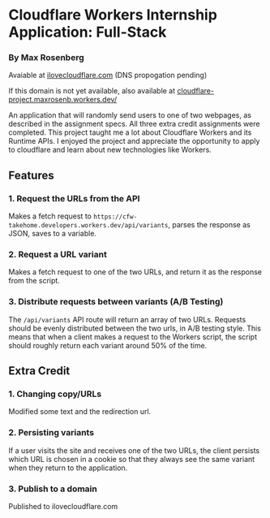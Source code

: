 # Cloudflare Workers Internship Application: Full-Stack

### By Max Rosenberg


Avaiable at [ilovecloudflare.com](www.ilovecloudflare.com) (DNS propogation pending)


If this domain is not yet available, also available at [cloudflare-project.maxrosenb.workers.dev/](https://cloudflare-project.maxrosenb.workers.dev/)


An application that will randomly send users to one of two webpages, as described in the assignment specs. All three extra credit assignments were completed. This project taught me a lot about Cloudflare Workers and its Runtime APIs. I enjoyed the project and appreciate the opportunity to apply to cloudflare and learn about new technologies like Workers.


## Features

### 1. Request the URLs from the API

Makes a fetch request to `https://cfw-takehome.developers.workers.dev/api/variants`, parses the response as JSON, saves to a variable.

### 2. Request a URL variant

Makes a fetch request to one of the two URLs, and return it as the response from the script.

### 3. Distribute requests between variants (A/B Testing)

The `/api/variants` API route will return an array of two URLs. Requests should be evenly distributed between the two urls, in A/B testing style. This means that when a client makes a request to the Workers script, the script should roughly return each variant around 50% of the time.

## Extra Credit

### 1. Changing copy/URLs

Modified some text and the redirection url.

### 2. Persisting variants

If a user visits the site and receives one of the two URLs, the client persists which URL is chosen in a cookie so that they always see the same variant when they return to the application.

### 3. Publish to a domain

Published to ilovecloudflare.com
